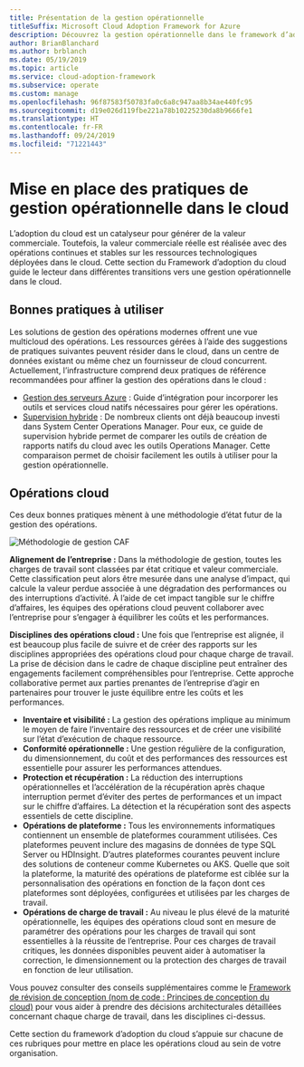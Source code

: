 ```yaml
---
title: Présentation de la gestion opérationnelle
titleSuffix: Microsoft Cloud Adoption Framework for Azure
description: Découvrez la gestion opérationnelle dans le framework d’adoption du cloud.
author: BrianBlanchard
ms.author: brblanch
ms.date: 05/19/2019
ms.topic: article
ms.service: cloud-adoption-framework
ms.subservice: operate
ms.custom: manage
ms.openlocfilehash: 96f87583f50783fa0c6a8c947aa8b34ae440fc95
ms.sourcegitcommit: d19e026d119fbe221a78b10225230da8b9666fe1
ms.translationtype: HT
ms.contentlocale: fr-FR
ms.lasthandoff: 09/24/2019
ms.locfileid: "71221443"
---
```

# <a name="establishing-operational-management-practices-in-the-cloud"></a>Mise en place des pratiques de gestion opérationnelle dans le cloud

L’adoption du cloud est un catalyseur pour générer de la valeur commerciale. Toutefois, la valeur commerciale réelle est réalisée avec des opérations continues et stables sur les ressources technologiques déployées dans le cloud. Cette section du Framework d’adoption du cloud guide le lecteur dans différentes transitions vers une gestion opérationnelle dans le cloud.

## <a name="actionable-best-practices"></a>Bonnes pratiques à utiliser

Les solutions de gestion des opérations modernes offrent une vue multicloud des opérations. Les ressources gérées à l’aide des suggestions de pratiques suivantes peuvent résider dans le cloud, dans un centre de données existant ou même chez un fournisseur de cloud concurrent. Actuellement, l’infrastructure comprend deux pratiques de référence recommandées pour affiner la gestion des opérations dans le cloud :

- [Gestion des serveurs Azure](./azure-server-management/index.md) : Guide d’intégration pour incorporer les outils et services cloud natifs nécessaires pour gérer les opérations.
- [Supervision hybride](./monitor/index.md) : De nombreux clients ont déjà beaucoup investi dans System Center Operations Manager. Pour eux, ce guide de supervision hybride permet de comparer les outils de création de rapports natifs du cloud avec les outils Operations Manager. Cette comparaison permet de choisir facilement les outils à utiliser pour la gestion opérationnelle.

## <a name="cloud-operations"></a>Opérations cloud

Ces deux bonnes pratiques mènent à une méthodologie d’état futur de la gestion des opérations.

![Méthodologie de gestion CAF](../_images/manage/caf-manage.png)

**Alignement de l’entreprise :** Dans la méthodologie de gestion, toutes les charges de travail sont classées par état critique et valeur commerciale. Cette classification peut alors être mesurée dans une analyse d’impact, qui calcule la valeur perdue associée à une dégradation des performances ou des interruptions d’activité. À l’aide de cet impact tangible sur le chiffre d’affaires, les équipes des opérations cloud peuvent collaborer avec l’entreprise pour s’engager à équilibrer les coûts et les performances.

**Disciplines des opérations cloud :** Une fois que l’entreprise est alignée, il est beaucoup plus facile de suivre et de créer des rapports sur les disciplines appropriées des opérations cloud pour chaque charge de travail. La prise de décision dans le cadre de chaque discipline peut entraîner des engagements facilement compréhensibles pour l’entreprise. Cette approche collaborative permet aux parties prenantes de l’entreprise d’agir en partenaires pour trouver le juste équilibre entre les coûts et les performances.

- **Inventaire et visibilité :** La gestion des opérations implique au minimum le moyen de faire l’inventaire des ressources et de créer une visibilité sur l’état d’exécution de chaque ressource.
- **Conformité opérationnelle :** Une gestion régulière de la configuration, du dimensionnement, du coût et des performances des ressources est essentielle pour assurer les performances attendues.
- **Protection et récupération :** La réduction des interruptions opérationnelles et l’accélération de la récupération après chaque interruption permet d’éviter des pertes de performances et un impact sur le chiffre d’affaires. La détection et la récupération sont des aspects essentiels de cette discipline.
- **Opérations de plateforme :** Tous les environnements informatiques contiennent un ensemble de plateformes couramment utilisées. Ces plateformes peuvent inclure des magasins de données de type SQL Server ou HDInsight. D’autres plateformes courantes peuvent inclure des solutions de conteneur comme Kubernetes ou AKS. Quelle que soit la plateforme, la maturité des opérations de plateforme est ciblée sur la personnalisation des opérations en fonction de la façon dont ces plateformes sont déployées, configurées et utilisées par les charges de travail.
- **Opérations de charge de travail :** Au niveau le plus élevé de la maturité opérationnelle, les équipes des opérations cloud sont en mesure de paramétrer des opérations pour les charges de travail qui sont essentielles à la réussite de l’entreprise. Pour ces charges de travail critiques, les données disponibles peuvent aider à automatiser la correction, le dimensionnement ou la protection des charges de travail en fonction de leur utilisation.

Vous pouvez consulter des conseils supplémentaires comme le [Framework de révision de conception (nom de code : Principes de conception du cloud)](https://docs.microsoft.com/azure/architecture/reliability) pour vous aider à prendre des décisions architecturales détaillées concernant chaque charge de travail, dans les disciplines ci-dessus.

Cette section du framework d’adoption du cloud s’appuie sur chacune de ces rubriques pour mettre en place les opérations cloud au sein de votre organisation.
